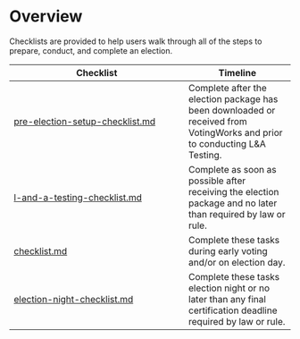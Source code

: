 # Overview

Checklists are provided to help users walk through all of the steps to prepare, conduct, and complete an election. &#x20;

<table><thead><tr><th width="297">Checklist</th><th>Timeline</th></tr></thead><tbody><tr><td><a data-mention href="pre-election-setup-checklist.md">pre-election-setup-checklist.md</a></td><td>Complete after the election package has been downloaded or received from VotingWorks and prior to conducting L&#x26;A Testing.</td></tr><tr><td><a data-mention href="l-and-a-testing-checklist.md">l-and-a-testing-checklist.md</a></td><td>Complete as soon as possible after receiving the election package and no later than required by law or rule.</td></tr><tr><td><a data-mention href="checklist.md">checklist.md</a></td><td>Complete these tasks during early voting and/or on election day.</td></tr><tr><td><a data-mention href="election-night-checklist.md">election-night-checklist.md</a></td><td>Complete these tasks election night or no later than any final certification deadline required by law or rule.</td></tr></tbody></table>
